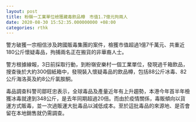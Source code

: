 ```yaml
---
layout: post
title: 粉嶺一工業單位檢獲藏毒飲品樽　市值1.7億元拘兩人
date: 2020-08-30 15:52:35.000000000 +08:00
categories: rthk
---
```


警方破獲一宗相信涉及跨國販毒集團的案件，檢獲巿值超過1億7千萬元、共重近180公斤懷疑毒品，拘捕兩名正在搬貨的非華裔人士。

警方根據線報，3日前採取行動，到粉嶺安樂村一個工業單位，發現過千箱飲品，搜查後於大約300個紙箱中，發現裝入懷疑毒品的飲品樽，包括88公斤冰毒、82公斤海洛英及約8公斤氯胺酮。

毒品調查科警司鄒旺忠表示，全球毒品及產量近年有上升趨勢，本港今年首半年檢獲冰毒就達到348公斤，是去年同期超過20倍。而由於疫情關係，毒販傾向以貨運方式販毒，並一次過販運大批毒品以減低成本。至於這批毒品的來源地、是否會留在本地銷售就仍需調查。
